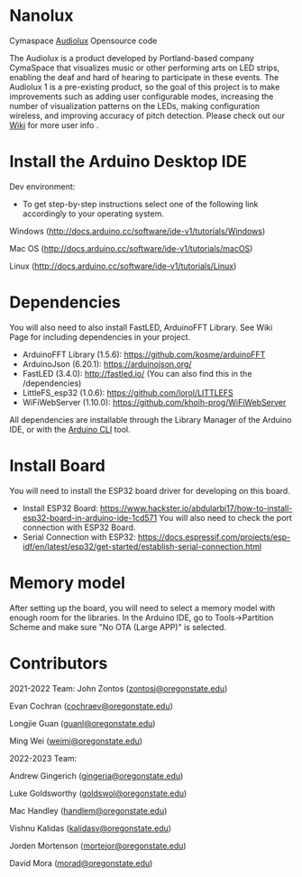 # Nanolux
Cymaspace [Audiolux](https://www.cymaspace.org/audiolux/) Opensource code

The Audiolux is a product developed by Portland-based company CymaSpace that visualizes music or other performing arts on LED strips, enabling the deaf and hard of hearing to participate in these events. The Audiolux 1 is a pre-existing product, so the goal of this project is to make improvements such as adding user configurable modes, increasing the number of visualization patterns on the LEDs, making configuration wireless, and improving accuracy of pitch detection. Please check out our [Wiki](https://github.com/OPEnSLab-OSU/Nanolux/wiki) for more user info .

# Install the Arduino Desktop IDE
Dev environment:
* To get step-by-step instructions select one of the following link accordingly to your operating system.

Windows (http://docs.arduino.cc/software/ide-v1/tutorials/Windows)

Mac OS (http://docs.arduino.cc/software/ide-v1/tutorials/macOS)

Linux (http://docs.arduino.cc/software/ide-v1/tutorials/Linux)

# Dependencies
You will also need to also install FastLED, ArduinoFFT Library.
See Wiki Page for including dependencies in your project.
* ArduinoFFT Library (1.5.6): https://github.com/kosme/arduinoFFT
* ArduinoJson (6.20.1): https://arduinojson.org/
* FastLED (3.4.0): http://fastled.io/ (You can also find this in the /dependencies)
* LittleFS_esp32 (1.0.6): https://github.com/lorol/LITTLEFS
* WiFiWebServer (1.10.0): https://github.com/khoih-prog/WiFiWebServer

All dependencies are installable through the Library Manager of the Arduino IDE, or with the 
[Arduino CLI](https://arduino.github.io/arduino-cli/0.28/) tool.


# Install Board
You will need to install the ESP32 board driver for developing on this board.
* Install ESP32 Board: https://www.hackster.io/abdularbi17/how-to-install-esp32-board-in-arduino-ide-1cd571
You will also need to check the port connection with ESP32 Board.
* Serial Connection with ESP32: https://docs.espressif.com/projects/esp-idf/en/latest/esp32/get-started/establish-serial-connection.html


# Memory model
After setting up the board, you will need to select a memory model with enough room for the libraries. In the Arduino IDE, 
go to Tools->Partition Scheme and make sure "No OTA (Large APP)" is selected.


# Contributors
2021-2022 Team:
John Zontos (zontosj@oregonstate.edu)

Evan Cochran (cochraev@oregonstate.edu)

Longjie Guan (guanl@oregonstate.edu)

Ming Wei (weimi@oregonstate.edu)

2022-2023 Team:

Andrew Gingerich (gingeria@oregonstate.edu)

Luke Goldsworthy (goldswol@oregonstate.edu)

Mac Handley (handlem@oregonstate.edu)

Vishnu Kalidas (kalidasv@oregonstate.edu)

Jorden Mortenson (mortejor@oregonstate.edu)

David Mora (morad@oregonstate.edu)


